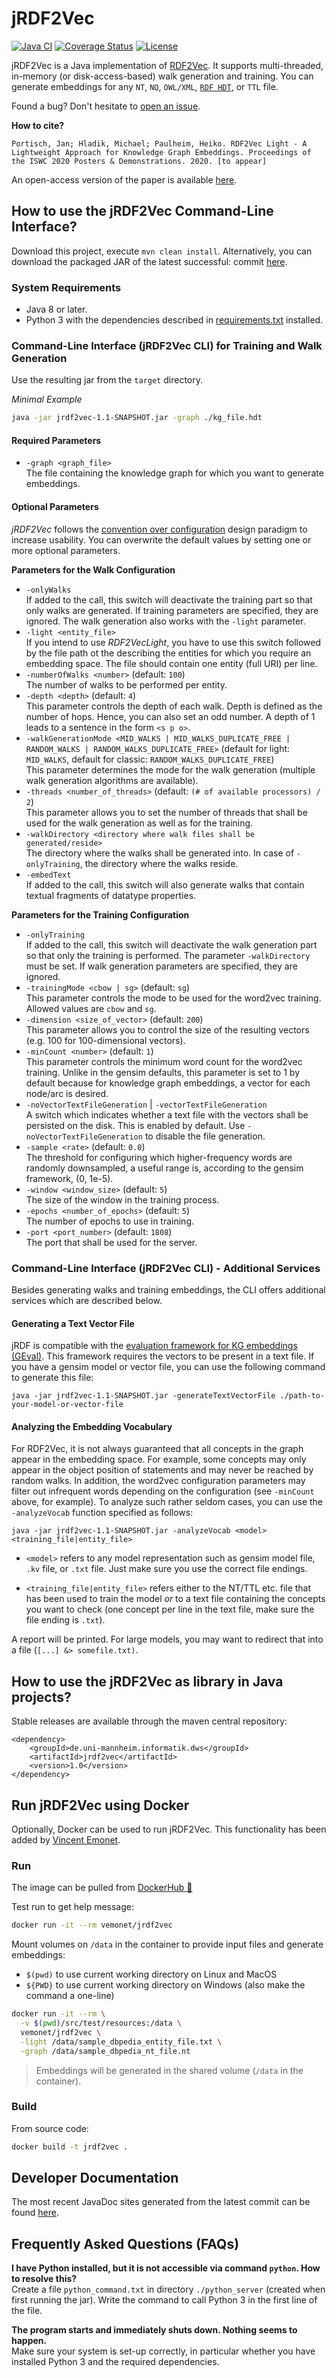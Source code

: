 # jRDF2Vec
[![Java CI](https://github.com/dwslab/jRDF2Vec/workflows/Java%20CI/badge.svg)](https://github.com/dwslab/jRDF2Vec/actions)
[![Coverage Status](https://coveralls.io/repos/github/dwslab/jRDF2Vec/badge.svg?branch=master)](https://coveralls.io/github/dwslab/jRDF2Vec?branch=master)
[![License](https://img.shields.io/github/license/dwslab/jRDF2Vec)](https://github.com/dwslab/jRDF2Vec/blob/master/LICENSE)


jRDF2Vec is a Java implementation of <a href="http://rdf2vec.org/">RDF2Vec</a>. 
It supports multi-threaded, in-memory (or disk-access-based) walk generation and training.
You can generate embeddings for any `NT`, `NQ`, `OWL/XML`, [`RDF HDT`](http://www.rdfhdt.org/), or `TTL` file.

Found a bug? Don't hesitate to <a href="https://github.com/dwslab/jRDF2Vec/issues">open an issue</a>.

**How to cite?**
```
Portisch, Jan; Hladik, Michael; Paulheim, Heiko. RDF2Vec Light - A Lightweight Approach for Knowledge Graph Embeddings. Proceedings of the ISWC 2020 Posters & Demonstrations. 2020. [to appear]
```
An open-access version of the paper is available [here](https://arxiv.org/pdf/2009.07659.pdf).

## How to use the jRDF2Vec Command-Line Interface?
Download this project, execute `mvn clean install`.
Alternatively, you can download the packaged JAR of the latest successful: commit <a href="https://github.com/dwslab/jRDF2Vec/tree/jars/jars">here</a>. 

### System Requirements
- Java 8 or later.
- Python 3 with the dependencies described in [requirements.txt](/src/main/resources/requirements.txt) installed.

### Command-Line Interface (jRDF2Vec CLI) for Training and Walk Generation
Use the resulting jar from the `target` directory.

*Minimal Example*
```bash
java -jar jrdf2vec-1.1-SNAPSHOT.jar -graph ./kg_file.hdt
```

#### Required Parameters
- `-graph <graph_file>`<br/>
The file containing the knowledge graph for which you want to generate embeddings.

#### Optional Parameters
*jRDF2Vec* follows the <a href="https://en.wikipedia.org/wiki/Convention_over_configuration">convention over 
configuration</a> design paradigm to increase usability. You can overwrite the default values by setting one or more optional parameters.

**Parameters for the Walk Configuration**
- `-onlyWalks`<br>
If added to the call, this switch will deactivate the training part so that only walks are generated. If training parameters are specified, they are ignored. The walk generation also works with the `-light` parameter.
- `-light <entity_file>`<br/>
If you intend to use *RDF2VecLight*, you have to use this switch followed by the file path ot the describing the entities for which you require an embedding space. The file should contain one entity (full URI) per line.
- `-numberOfWalks <number>` (default: `100`)<br/>
The number of walks to be performed per entity.
- `-depth <depth>` (default: `4`)<br/>
  This parameter controls the depth of each walk. Depth is defined as the number of hops. Hence, you can also set an odd number. A depth of 1 leads to a sentence in the form `<s p o>`.
- `-walkGenerationMode <MID_WALKS | MID_WALKS_DUPLICATE_FREE | RANDOM_WALKS | RANDOM_WALKS_DUPLICATE_FREE>` 
(default for light: `MID_WALKS`, default for classic: `RANDOM_WALKS_DUPLICATE_FREE`)<br/>
This parameter determines the mode for the walk generation (multiple walk generation algorithms are available). 
- `-threads <number_of_threads>` (default: `(# of available processors) / 2`)<br/>
This parameter allows you to set the number of threads that shall be used for the walk generation as well as for the training.
- `-walkDirectory <directory where walk files shall be generated/reside>`<br/>
The directory where the walks shall be generated into. In case of `-onlyTraining`, the directory where the walks reside.
- `-embedText`<br>
If added to the call, this switch will also generate walks that contain textual fragments of datatype properties.

**Parameters for the Training Configuration**
- `-onlyTraining`<br/>
  If added to the call, this switch will deactivate the walk generation part so that only the training is performed. The parameter `-walkDirectory` must be set. If walk generation parameters are specified, they are ignored.
- `-trainingMode <cbow | sg>` (default: `sg`) <br/>
This parameter controls the mode to be used for the word2vec training. Allowed values are `cbow` and `sg`.
- `-dimension <size_of_vector>` (default: `200`)<br/>
This parameter allows you to control the size of the resulting vectors (e.g. 100 for 100-dimensional vectors).
- `-minCount <number>` (default: `1`)<br/>
This parameter controls the minimum word count for the word2vec training. Unlike in the gensim defaults, this parameter is set to 1 by default because for knowledge graph embeddings, a vector for each node/arc is desired.
- `-noVectorTextFileGeneration` | `-vectorTextFileGeneration`<br/>
A switch which indicates whether a text file with the vectors shall be persisted on the disk. This is enabled by default. Use `-noVectorTextFileGeneration` to disable the file generation.
- `-sample <rate>` (default: `0.0`)<br/>
The threshold for configuring which higher-frequency words are randomly downsampled, a useful range is, according to the gensim framework, (0, 1e-5).
- `-window <window_size>` (default: `5`)<br/>
The size of the window in the training process.
- `-epochs <number_of_epochs>` (default: `5`)<br/>
The number of epochs to use in training.
- `-port <port_number>` (default: `1808`)<br/>
The port that shall be used for the server.

### Command-Line Interface (jRDF2Vec CLI) - Additional Services
Besides generating walks and training embeddings, the CLI offers additional services which are described below.

#### Generating a Text Vector File
jRDF is compatible with the <a href="https://github.com/mariaangelapellegrino/Evaluation-Framework">evaluation framework for KG embeddings (GEval)</a>. 
This framework requires the vectors to be present in a text file. If you have a gensim model or vector file, you can
use the following command to generate this file:

```
java -jar jrdf2vec-1.1-SNAPSHOT.jar -generateTextVectorFile ./path-to-your-model-or-vector-file
```

#### Analyzing the Embedding Vocabulary
For RDF2Vec, it is not always guaranteed that all concepts in the graph appear in the embedding space. For example,
some concepts may only appear in the object position of statements and may never be reached by random walks.
In addition, the word2vec configuration parameters may filter out infrequent words depending on the configuration (see
`-minCount` above, for example). To analyze such rather seldom cases, you can use the `-analyzeVocab` function specified
as follows:

```
java -jar jrdf2vec-1.1-SNAPSHOT.jar -analyzeVocab <model> <training_file|entity_file>
```
- `<model>` refers to any model representation such as gensim model file, `.kv` file, or `.txt` file. Just make sure
you use the correct file endings.
  
- `<training_file|entity_file>` refers either to the NT/TTL etc. file that has been used to train the model *or* to a 
text file containing the concepts you want to check (one concept per line in the text file, make sure the file ending is 
`.txt`).
  
A report will be printed. For large models, you may want to redirect that into a file (`[...] &> somefile.txt)`.

## How to use the jRDF2Vec as library in Java projects?
Stable releases are available through the maven central repository:
```
<dependency>
    <groupId>de.uni-mannheim.informatik.dws</groupId>
    <artifactId>jrdf2vec</artifactId>
    <version>1.0</version>
</dependency>
```


## Run jRDF2Vec using Docker
Optionally, Docker can be used to run jRDF2Vec. This functionality has been added by <a href="https://github.com/vemonet">Vincent Emonet</a>.

### Run

The image can be pulled from [DockerHub 🐳](https://hub.docker.com/repository/docker/vemonet/jrdf2vec)

Test run to get help message:

```bash
docker run -it --rm vemonet/jrdf2vec
```

Mount volumes on `/data` in the container to provide input files and generate embeddings:

* `$(pwd)` to use current working directory on Linux and MacOS
* `${PWD}` to use current working directory on Windows (also make the command a one-line)

```bash
docker run -it --rm \
  -v $(pwd)/src/test/resources:/data \
  vemonet/jrdf2vec \
  -light /data/sample_dbpedia_entity_file.txt \
  -graph /data/sample_dbpedia_nt_file.nt
```

> Embeddings will be generated in the shared volume (`/data` in the container).

### Build

From source code:

```bash
docker build -t jrdf2vec .
```

## Developer Documentation
The most recent JavaDoc sites generated from the latest commit can be found <a href="https://dwslab.github.io/jRDF2Vec/">here</a>.<br/>

## Frequently Asked Questions (FAQs)
**I have Python installed, but it is not accessible via command `python`. How to resolve this?**<br/>
Create a file `python_command.txt` in directory `./python_server` (created when first running the jar). Write the command
to call Python 3 in the first line of the file.

**The program starts and immediately shuts down. Nothing seems to happen.**<br/>
Make sure your system is set-up correctly, in particular whether you have installed Python 3 and the required 
dependencies.
